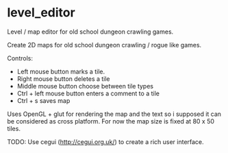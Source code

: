 level_editor
============

Level / map editor for old school dungeon crawling games.

Create 2D maps for old school dungeon crawling / rogue like games.

Controls:
- Left mouse button marks a tile.
- Right mouse button deletes a tile
- Middle mouse button choose between tile types
- Ctrl + left mouse button enters a comment to a tile
- Ctrl + s saves map

Uses OpenGL + glut for rendering the map and the text so i supposed it can be considered as cross platform. 
For now the map size is fixed at 80 x 50 tiles.

TODO:
Use cegui (http://cegui.org.uk/) to create a rich user interface.
